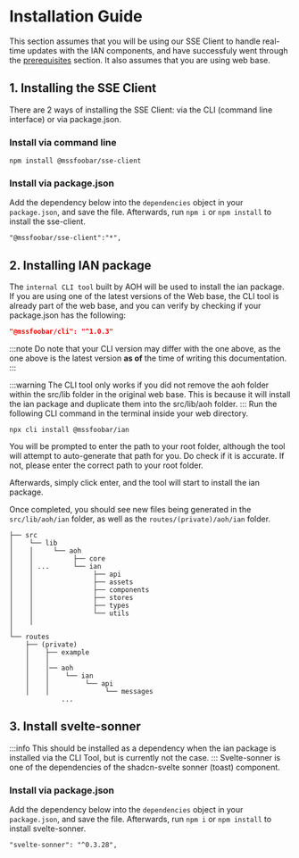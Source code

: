 # Installation Guide
This section assumes that you will be using our SSE Client to handle real-time updates with the IAN components, and have successfuly went through the [prerequisites](./01_prerequisites.md) section. It also assumes that you are using web base.

## 1. Installing the SSE Client
There are 2 ways of installing the SSE Client: via the CLI (command line interface) or via package.json.

### Install via command line
```
npm install @mssfoobar/sse-client
```

### Install via package.json
Add the dependency below into the `dependencies` object in your `package.json`, and save the file. Afterwards, run `npm i` or `npm install` to install the sse-client.
```npm title="package.json"
"@mssfoobar/sse-client":"*",
```

## 2. Installing IAN package
The `internal CLI tool` built by AOH will be used to install the ian package. If you are using one of the latest versions of the Web base, the CLI tool is already part of the web base, and you can verify by checking if your package.json has the following:
```package.json
"@mssfoobar/cli": "^1.0.3"
```

:::note
Do note that your CLI version may differ with the one above, as the one above is the latest version **as of** the time of writing this documentation.
:::

:::warning
The CLI tool only works if you did not remove the aoh folder within the src/lib folder in the original web base. This is because it will install the ian package and duplicate them into the src/lib/aoh folder.
:::
Run the following CLI command in the terminal inside your web directory.
```
npx cli install @mssfoobar/ian
```
You will be prompted to enter the path to your root folder, although the tool will attempt to auto-generate that path for you. Do check if it is accurate. If not, please enter the correct path to your root folder.

Afterwards, simply click enter, and the tool will start to install the ian package.

Once completed, you should see new files being generated in the `src/lib/aoh/ian` folder, as well as the `routes/(private)/aoh/ian` folder.

```
├── src
│    └── lib
│    │     └── aoh
│    │          ├── core
│    │ ...      └── ian
│    │               ├── api
│    │               ├── assets
│    │               ├── components
│    │               ├── stores
│    │               ├── types
│    │               └── utils
│    │
│
└── routes
    ├── (private)
    │    ├── example
    │    │
    │    │── aoh
    │    │    └── ian
    │    │         └── api
    │    │              └── messages
             ...
```

## 3. Install svelte-sonner
:::info
This should be installed as a dependency when the ian package is installed via the CLI Tool, but is currently not the case.
:::
Svelte-sonner is one of the dependencies of the shadcn-svelte sonner (toast) component.
### Install via package.json
Add the dependency below into the `dependencies` object in your `package.json`, and save the file. Afterwards, run `npm i` or `npm install` to install svelte-sonner.
```npm
"svelte-sonner": "^0.3.28",
```


